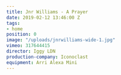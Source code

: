 ```yaml
---
title: Jnr Williams - A Prayer
date: 2019-02-12 13:46:00 Z
tags:
- home
position: 0
image: "/uploads/jnrwilliams-wide-1.jpg"
vimeo: 317644415
director: Iggy LDN
production-company: Iconoclast
equipment: Arri Alexa Mini
---
```


